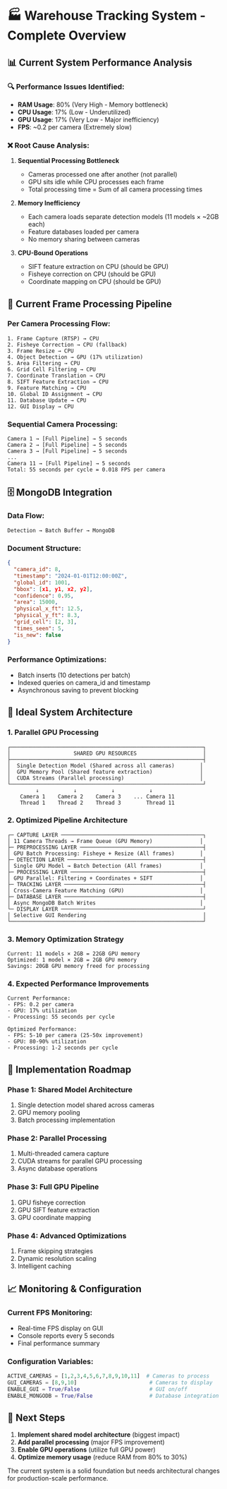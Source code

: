 # 🏭 Warehouse Tracking System - Complete Overview

## 📊 Current System Performance Analysis

### **🔍 Performance Issues Identified:**
- **RAM Usage**: 80% (Very High - Memory bottleneck)
- **CPU Usage**: 17% (Low - Underutilized)
- **GPU Usage**: 17% (Very Low - Major inefficiency)
- **FPS**: ~0.2 per camera (Extremely slow)

### **❌ Root Cause Analysis:**

1. **Sequential Processing Bottleneck**
   - Cameras processed one after another (not parallel)
   - GPU sits idle while CPU processes each frame
   - Total processing time = Sum of all camera processing times

2. **Memory Inefficiency**
   - Each camera loads separate detection models (11 models × ~2GB each)
   - Feature databases loaded per camera
   - No memory sharing between cameras

3. **CPU-Bound Operations**
   - SIFT feature extraction on CPU (should be GPU)
   - Fisheye correction on CPU (should be GPU)
   - Coordinate mapping on CPU (should be GPU)

## 🔄 Current Frame Processing Pipeline

### **Per Camera Processing Flow:**
```
1. Frame Capture (RTSP) → CPU
2. Fisheye Correction → CPU (fallback)
3. Frame Resize → CPU
4. Object Detection → GPU (17% utilization)
5. Area Filtering → CPU
6. Grid Cell Filtering → CPU
7. Coordinate Translation → CPU
8. SIFT Feature Extraction → CPU
9. Feature Matching → CPU
10. Global ID Assignment → CPU
11. Database Update → CPU
12. GUI Display → CPU
```

### **Sequential Camera Processing:**
```
Camera 1 → [Full Pipeline] → 5 seconds
Camera 2 → [Full Pipeline] → 5 seconds
Camera 3 → [Full Pipeline] → 5 seconds
...
Camera 11 → [Full Pipeline] → 5 seconds
Total: 55 seconds per cycle = 0.018 FPS per camera
```

## 🗄️ MongoDB Integration

### **Data Flow:**
```
Detection → Batch Buffer → MongoDB
```

### **Document Structure:**
```json
{
  "camera_id": 8,
  "timestamp": "2024-01-01T12:00:00Z",
  "global_id": 1001,
  "bbox": [x1, y1, x2, y2],
  "confidence": 0.95,
  "area": 15000,
  "physical_x_ft": 12.5,
  "physical_y_ft": 8.3,
  "grid_cell": [2, 3],
  "times_seen": 5,
  "is_new": false
}
```

### **Performance Optimizations:**
- Batch inserts (10 detections per batch)
- Indexed queries on camera_id and timestamp
- Asynchronous saving to prevent blocking

## 🚀 Ideal System Architecture

### **1. Parallel GPU Processing**
```
┌─────────────────────────────────────────────────────────────┐
│                    SHARED GPU RESOURCES                     │
├─────────────────────────────────────────────────────────────┤
│  Single Detection Model (Shared across all cameras)        │
│  GPU Memory Pool (Shared feature extraction)               │
│  CUDA Streams (Parallel processing)                        │
└─────────────────────────────────────────────────────────────┘
         ↓           ↓           ↓           ↓
    Camera 1    Camera 2    Camera 3    ... Camera 11
    Thread 1    Thread 2    Thread 3        Thread 11
```

### **2. Optimized Pipeline Architecture**
```
┌─ CAPTURE LAYER ─────────────────────────────────────────────┐
│ 11 Camera Threads → Frame Queue (GPU Memory)               │
├─ PREPROCESSING LAYER ───────────────────────────────────────┤
│ GPU Batch Processing: Fisheye + Resize (All frames)        │
├─ DETECTION LAYER ───────────────────────────────────────────┤
│ Single GPU Model → Batch Detection (All frames)            │
├─ PROCESSING LAYER ──────────────────────────────────────────┤
│ GPU Parallel: Filtering + Coordinates + SIFT               │
├─ TRACKING LAYER ────────────────────────────────────────────┤
│ Cross-Camera Feature Matching (GPU)                        │
├─ DATABASE LAYER ────────────────────────────────────────────┤
│ Async MongoDB Batch Writes                                 │
└─ DISPLAY LAYER ─────────────────────────────────────────────┘
│ Selective GUI Rendering                                     │
└─────────────────────────────────────────────────────────────┘
```

### **3. Memory Optimization Strategy**
```
Current: 11 models × 2GB = 22GB GPU memory
Optimized: 1 model × 2GB = 2GB GPU memory
Savings: 20GB GPU memory freed for processing
```

### **4. Expected Performance Improvements**
```
Current Performance:
- FPS: 0.2 per camera
- GPU: 17% utilization
- Processing: 55 seconds per cycle

Optimized Performance:
- FPS: 5-10 per camera (25-50x improvement)
- GPU: 80-90% utilization
- Processing: 1-2 seconds per cycle
```

## 🔧 Implementation Roadmap

### **Phase 1: Shared Model Architecture**
1. Single detection model shared across cameras
2. GPU memory pooling
3. Batch processing implementation

### **Phase 2: Parallel Processing**
1. Multi-threaded camera capture
2. CUDA streams for parallel GPU processing
3. Async database operations

### **Phase 3: Full GPU Pipeline**
1. GPU fisheye correction
2. GPU SIFT feature extraction
3. GPU coordinate mapping

### **Phase 4: Advanced Optimizations**
1. Frame skipping strategies
2. Dynamic resolution scaling
3. Intelligent caching

## 📈 Monitoring & Configuration

### **Current FPS Monitoring:**
- Real-time FPS display on GUI
- Console reports every 5 seconds
- Final performance summary

### **Configuration Variables:**
```python
ACTIVE_CAMERAS = [1,2,3,4,5,6,7,8,9,10,11]  # Cameras to process
GUI_CAMERAS = [8,9,10]                       # Cameras to display
ENABLE_GUI = True/False                      # GUI on/off
ENABLE_MONGODB = True/False                  # Database integration
```

## 🎯 Next Steps

1. **Implement shared model architecture** (biggest impact)
2. **Add parallel processing** (major FPS improvement)
3. **Enable GPU operations** (utilize full GPU power)
4. **Optimize memory usage** (reduce RAM from 80% to 30%)

The current system is a solid foundation but needs architectural changes for production-scale performance.

